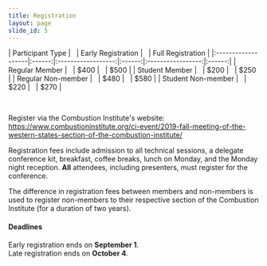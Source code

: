 ```yaml
---
title: Registration
layout: page
slide_id: 5
---
```



| Participant Type   | &nbsp; | Early Registration | &nbsp; | Full Registration |
|:-------------------|:------:|:------------------:|:------:|:-----------------:|:------:|
| Regular Member     | &nbsp; |        $400        | &nbsp; |       $500        | 
| Student Member     | &nbsp; |        $200        | &nbsp; |       $250        | 
| Regular Non-member | &nbsp; |        $480        | &nbsp; |       $580        | 
| Student Non-member | &nbsp; |        $220        | &nbsp; |       $270        | 

&nbsp;

Register via the Combustion Institute's website: <https://www.combustioninstitute.org/ci-event/2019-fall-meeting-of-the-western-states-section-of-the-combustion-institute/>

Registration fees include admission to all technical sessions, a delegate conference kit, breakfast, coffee breaks, lunch on Monday, and the Monday night reception. **All** attendees, including presenters, must register for the conference.

The difference in registration fees between members and non-members is used to register non-members to their respective section of the Combustion Institute (for a duration of two years).

#### Deadlines

Early registration ends on **September 1**.
<br>
Late registration ends on **October 4**.